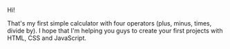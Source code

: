 Hi! 

That's my first simple calculator with four operators (plus, minus, times, divide by). I hope that I'm helping you guys to create your first projects with HTML, CSS and JavaScript. 
